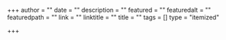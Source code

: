+++
author = ""
date = ""
description = ""
featured = ""
featuredalt = ""
featuredpath = ""
link = ""
linktitle = ""
title = ""
tags = []
type = "itemized"

+++
